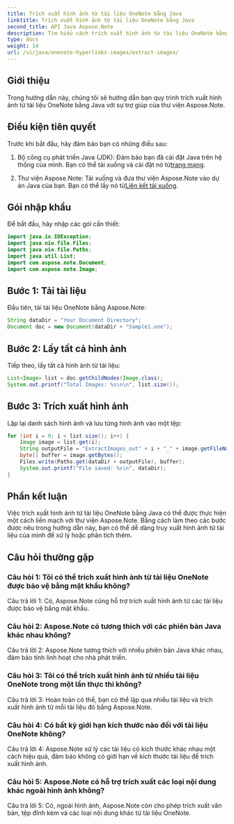 ```yaml
---
title: Trích xuất hình ảnh từ tài liệu OneNote bằng Java
linktitle: Trích xuất hình ảnh từ tài liệu OneNote bằng Java
second_title: API Java Aspose.Note
description: Tìm hiểu cách trích xuất hình ảnh từ tài liệu OneNote bằng Java với thư viện Aspose.Note. Hãy làm theo hướng dẫn từng bước của chúng tôi để trích xuất hình ảnh liền mạch.
type: docs
weight: 14
url: /vi/java/onenote-hyperlinks-images/extract-images/
---
```

## Giới thiệu

Trong hướng dẫn này, chúng tôi sẽ hướng dẫn bạn quy trình trích xuất hình ảnh từ tài liệu OneNote bằng Java với sự trợ giúp của thư viện Aspose.Note.

## Điều kiện tiên quyết

Trước khi bắt đầu, hãy đảm bảo bạn có những điều sau:

1.  Bộ công cụ phát triển Java (JDK): Đảm bảo bạn đã cài đặt Java trên hệ thống của mình. Bạn có thể tải xuống và cài đặt nó từ[trang mạng](https://www.oracle.com/java/technologies/javase-jdk15-downloads.html).

2.  Thư viện Aspose.Note: Tải xuống và đưa thư viện Aspose.Note vào dự án Java của bạn. Bạn có thể lấy nó từ[Liên kết tải xuống](https://releases.aspose.com/note/java/).

## Gói nhập khẩu

Để bắt đầu, hãy nhập các gói cần thiết:

```java
import java.io.IOException;
import java.nio.file.Files;
import java.nio.file.Paths;
import java.util.List;
import com.aspose.note.Document;
import com.aspose.note.Image;
```

## Bước 1: Tải tài liệu

Đầu tiên, tải tài liệu OneNote bằng Aspose.Note:

```java
String dataDir = "Your Document Directory";
Document doc = new Document(dataDir + "Sample1.one");
```

## Bước 2: Lấy tất cả hình ảnh

Tiếp theo, lấy tất cả hình ảnh từ tài liệu:

```java
List<Image> list = doc.getChildNodes(Image.class);
System.out.printf("Total Images: %s\n\n", list.size());
```

## Bước 3: Trích xuất hình ảnh

Lặp lại danh sách hình ảnh và lưu từng hình ảnh vào một tệp:

```java
for (int i = 0; i < list.size(); i++) {
    Image image = list.get(i);
    String outputFile = "ExtractImages_out" + i + "_" + image.getFileName();
    byte[] buffer = image.getBytes();
    Files.write(Paths.get(dataDir + outputFile), buffer);
    System.out.printf("File saved: %s\n", dataDir);
}
```

## Phần kết luận

Việc trích xuất hình ảnh từ tài liệu OneNote bằng Java có thể được thực hiện một cách liền mạch với thư viện Aspose.Note. Bằng cách làm theo các bước được nêu trong hướng dẫn này, bạn có thể dễ dàng truy xuất hình ảnh từ tài liệu của mình để xử lý hoặc phân tích thêm.

## Câu hỏi thường gặp

### Câu hỏi 1: Tôi có thể trích xuất hình ảnh từ tài liệu OneNote được bảo vệ bằng mật khẩu không?

Câu trả lời 1: Có, Aspose.Note cũng hỗ trợ trích xuất hình ảnh từ các tài liệu được bảo vệ bằng mật khẩu.

### Câu hỏi 2: Aspose.Note có tương thích với các phiên bản Java khác nhau không?

Câu trả lời 2: Aspose.Note tương thích với nhiều phiên bản Java khác nhau, đảm bảo tính linh hoạt cho nhà phát triển.

### Câu hỏi 3: Tôi có thể trích xuất hình ảnh từ nhiều tài liệu OneNote trong một lần thực thi không?

Câu trả lời 3: Hoàn toàn có thể, bạn có thể lặp qua nhiều tài liệu và trích xuất hình ảnh từ mỗi tài liệu đó bằng Aspose.Note.

### Câu hỏi 4: Có bất kỳ giới hạn kích thước nào đối với tài liệu OneNote không?

Câu trả lời 4: Aspose.Note xử lý các tài liệu có kích thước khác nhau một cách hiệu quả, đảm bảo không có giới hạn về kích thước tài liệu để trích xuất hình ảnh.

### Câu hỏi 5: Aspose.Note có hỗ trợ trích xuất các loại nội dung khác ngoài hình ảnh không?

Câu trả lời 5: Có, ngoài hình ảnh, Aspose.Note còn cho phép trích xuất văn bản, tệp đính kèm và các loại nội dung khác từ tài liệu OneNote.
